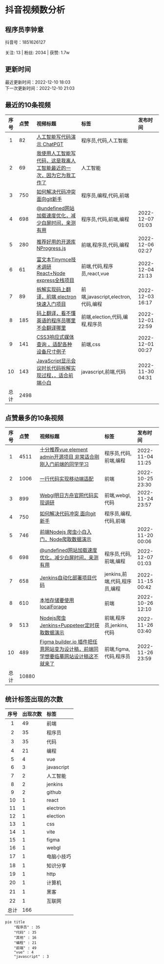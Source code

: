 # 抖音视频数分析

## 程序员李钟意

<p>抖音号：1851626127</p><p>关注: 13&nbsp;|&nbsp;粉丝: 2034&nbsp;|&nbsp;获赞: 1.7w</p>

## 更新时间

最近更新时间：2022-12-10 18:03<br/>下一次更新时间：2022-12-10 21:03

## 最近的10条视频

|序号|点赞|视频标题|标签|发布时间|
|:--:|:--|:--|:--|:--|
|1|82|[人工智能写代码演示 ChatPGT     ](https://douyin.com/video/7174878488145530173)|程序员,代码,人工智能||
|2|69|[我使用人工智能写代码，这是我离人工智能最近的一次，因为它为我工作了 ](https://douyin.com/video/7174870339669724473)|人工智能||
|3|750|[如何解决代码冲突 面向git新手      ](https://douyin.com/video/7174506373294640392)|程序员,编程,代码,前端||
|4|698|[@undefined网站加载速度优化，减少白屏时间，亲测有用   ](https://douyin.com/video/7174082267281624351)|程序员,代码,前端,编程|2022-12-07 01:03|
|5|280|[推荐好用的开源库NProgress.js    ](https://douyin.com/video/7173732350159801613)|前端,程序员,代码,编程|2022-12-06 02:27|
|6|61|[富文本Tinymce技术调研React+Node express全栈项目     ](https://douyin.com/video/7173280854037351688)|前端,代码,程序员,react,vue|2022-12-04 21:13|
|7|89|[拆解实现码上翻译，前端 electron 快速入门项目     ](https://douyin.com/video/7172833400963763463)|前端,javascript,electron,代码,编程|2022-12-03 16:17|
|8|185|[码上翻译，看不懂英语的程序员哪里不会翻译哪里    ](https://douyin.com/video/7172194750777281828)|前端,election,代码,编程,程序员|2022-12-01 22:59|
|9|141|[CSS3响应式媒体查询 ，适配各种设备尺寸例子 ](https://douyin.com/video/7171846490917195016)|前端,css|2022-12-01 00:27|
|10|143|[JavaScript显示会议时长代码拆解实现过程，，适合前端小白  ](https://douyin.com/video/7171537579060382990)|javascript,前端,代码|2022-11-30 04:31|
|总计|2498|||

## 点赞最多的10条视频

|序号|点赞|视频标题|标签|发布时间|
|:--:|:--|:--|:--|:--|
|1|4511|[十分推荐vue element admin开源项目 非常适合刚刚入门前端的同学学习   ](https://douyin.com/video/7161996754227907873)|程序员,代码,前端,编程|2022-11-04 11:25|
|2|1006|[一行代码实现移动端适配 ](https://douyin.com/video/7158472643610561825)|前端|2022-10-25 23:30|
|3|899|[Webgl明日方舟官网代码实现调研     ](https://douyin.com/video/7169612171553361183)|前端,webgl,代码|2022-11-24 23:57|
|4|750|[如何解决代码冲突 面向git新手      ](https://douyin.com/video/7174506373294640392)|程序员,编程,代码,前端||
|5|746|[前端Nodejs 爬虫小白入门，Node爬取数据演示](https://douyin.com/video/7167758991055998222)||2022-11-20 00:06|
|6|698|[@undefined网站加载速度优化，减少白屏时间，亲测有用   ](https://douyin.com/video/7174082267281624351)|程序员,代码,前端,编程|2022-12-07 01:03|
|7|658|[Jenkins自动化部署项目代码          ](https://douyin.com/video/7165912754023419172)|jenkins,前端,代码,程序员,编程|2022-11-15 00:42|
|8|610|[本地存储要使用localForage  ](https://douyin.com/video/7158668556664573188)|前端|2022-10-26 12:10|
|9|513|[Nodejs爬虫 Jenkins+Puppeteer定时获取数据演示    ](https://douyin.com/video/7170040411379993887)|前端,程序员,jenkins,代码|2022-11-26 03:40|
|10|489|[Figma builder.io 插件把任意网站变为设计稿，前端同学想要临摹网站设计稿这不就来了    ](https://douyin.com/video/7170354855603621150)|前端,figma,代码,程序员|2022-11-26 23:59|
|总计|10880|||

## 统计标签出现的次数

|序号|出现次数|标签|
|:--:|:--|:--|
|1|49|前端|
|2|35|程序员|
|3|35|代码|
|4|21|编程|
|5|4|vue|
|6|3|javascript|
|7|2|人工智能|
|8|2|jenkins|
|9|2|github|
|10|1|react|
|11|1|electron|
|12|1|election|
|13|1|css|
|14|1|vite|
|15|1|figma|
|16|1|webgl|
|17|1|电脑小技巧|
|18|1|知识分享|
|19|1|http|
|20|1|计算机|
|21|1|黑客|
|22|1|互联网|
|总计|166||

```Mermaid
pie title 
    "程序员" : 35
    "代码" : 35
    "其他" : 16
    "编程" : 21
    "前端" : 49
    "vue" : 4
    "javascript" : 3
```

